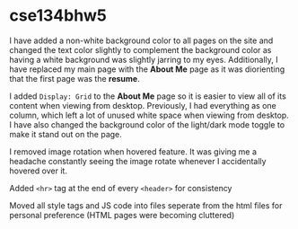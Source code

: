 # cse134bhw5

I have added a non-white background color to all pages on the site and changed the text color slightly to complement the background color as having a white background was slightly jarring to my eyes. Additionally, I have replaced my main page with the **About Me** page as it was diorienting that the first page was the **resume**. 

I added `Display: Grid` to the **About Me** page so it is easier to view all of its content when viewing from desktop. Previously, I had everything as one column, which left a lot of unused white space when viewing from desktop. I have also changed the background color of the light/dark mode toggle to make it stand out on the page. 

I removed image rotation when hovered feature. It was giving me a headache constantly seeing the image rotate whenever I accidentally hovered over it.

Added `<hr>` tag at the end of every `<header>` for consistency

Moved all style tags and JS code into files seperate from the html files for personal preference (HTML pages were becoming cluttered)